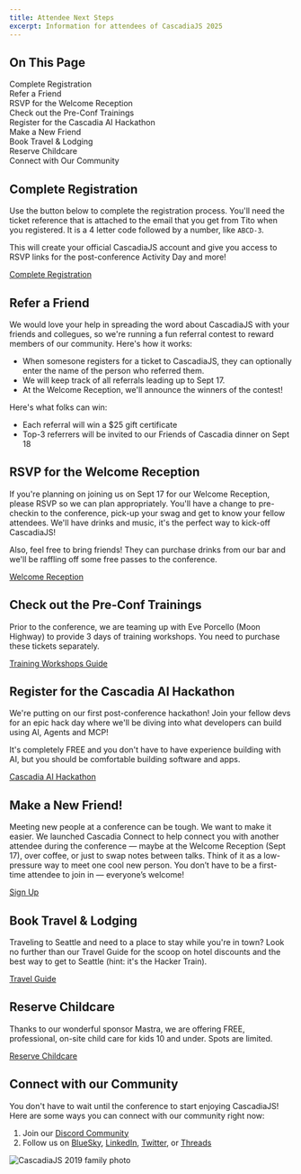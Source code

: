 ```yaml
---
title: Attendee Next Steps
excerpt: Information for attendees of CascadiaJS 2025
---
```


<div id="toc">
<h2>On This Page</h2>
    <ul>
        <li><a href="#complete-registration">Complete Registration</a></li>
        <li><a href="#refer-a-friend">Refer a Friend</a></li>
        <li><a href="#welcome-reception">RSVP for the Welcome Reception</a></li>
        <li><a href="#pre-conf-trainings">Check out the Pre-Conf Trainings</a></li>
        <li><a href="#hack-day">Register for the Cascadia AI Hackathon</a></li>
        <li><a href="#cascadia-connect">Make a New Friend</a></li>
        <li><a href="#travel">Book Travel & Lodging</a></li>
        <li><a href="#childcare">Reserve Childcare</a></li>
        <li><a href="#connect-with-our-community">Connect with Our Community</a></li>
    </ul>
</div>

<h2 id="complete-registration">Complete Registration</h2>

Use the button below to complete the registration process. You'll need the ticket reference that is attached to the email that you get from Tito when you registered. It is a 4 letter code followed by a number, like <code>ABCD-3</code>.

This will create your official CascadiaJS account and give you access to RSVP links for the post-conference Activity Day and more!

<div class="cta primary"><a href="/2025/signup">Complete Registration</a></div>

<h2 id="refer-a-friend">Refer a Friend</h2>

We would love your help in spreading the word about CascadiaJS with your friends and collegues, so we're running a fun referral contest to reward members of our community. Here's how it works:

* When somesone registers for a ticket to CascadiaJS, they can optionally enter the name of the person who referred them.
* We will keep track of all referrals leading up to Sept 17.
* At the Welcome Reception, we'll announce the winners of the contest!

Here's what folks can win:

* Each referral will win a $25 gift certificate
* Top-3 referrers will be invited to our Friends of Cascadia dinner on Sept 18

<h2 id="welcome-reception">RSVP for the Welcome Reception</h2>

If you're planning on joining us on Sept 17 for our Welcome Reception, please RSVP so we can plan appropriately. You'll have a change to pre-checkin to the conference, pick-up your swag and get to know your fellow attendees. We'll have drinks and music, it's the perfect way to kick-off CascadiaJS!

Also, feel free to bring friends! They can purchase drinks from our bar and we'll be raffling off some free passes to the conference.

<div class="cta secondary"><a target="_blank" href="https://lu.ma/l3fp4o3x">Welcome Reception</a></div>

<h2 id="pre-conf-trainings">Check out the Pre-Conf Trainings</h2>

Prior to the conference, we are teaming up with Eve Porcello (Moon Highway) to provide 3 days of training workshops. You need to purchase these tickets separately.

<div class="cta secondary"><a href="/2025/trainings">Training Workshops Guide</a></div>

<h2 id="hack-day">Register for the Cascadia AI Hackathon</h2>

We're putting on our first post-conference hackathon! Join your fellow devs for an epic hack day where we'll be diving into what developers can build using AI, Agents and MCP!

It's completely FREE and you don't have to have experience building with AI, but you should be comfortable building software and apps.

<div class="cta secondary"><a target="_blank" href="https://lu.ma/yu2ccnvr">Cascadia AI Hackathon</a></div>

<h2 id="cascadia-connect">Make a New Friend!</h2>

Meeting new people at a conference can be tough. We want to make it easier. We launched Cascadia Connect to help connect you with another attendee during the conference — maybe at the Welcome Reception (Sept 17), over coffee, or just to swap notes between talks. Think of it as a low-pressure way to meet one cool new person. You don’t have to be a first-time attendee to join in — everyone’s welcome!

<div class="cta secondary"><a target="_blank" href="https://airtable.com/app4aehCXEydAuxKX/pag7dXPfJZEMPcHid/form">Sign Up</a></div>

<h2 id="travel">Book Travel & Lodging</h2>

Traveling to Seattle and need to a place to stay while you're in town? Look no further than our Travel Guide for the scoop on hotel discounts and the best way to get to Seattle (hint: it's the Hacker Train).

<div class="cta secondary"><a href="/2025/travel">Travel Guide</a></div>

<h2 id="childcare">Reserve Childcare</h2>

Thanks to our wonderful sponsor Mastra, we are offering FREE, professional, on-site child care for kids 10 and under. Spots are limited.

<div class="cta secondary"><a href="/2025/childcare">Reserve Childcare</a></div>

<h2 id="connect-with-our-community">Connect with our Community</h2>

You don't have to wait until the conference to start enjoying CascadiaJS! Here are some ways you can connect with our community right now:

1. Join our [Discord Community](https://discord.gg/kkYR86GM29)
1. Follow us on [BlueSky](https://bsky.app/profile/cascadiajs.com), [LinkedIn](https://www.linkedin.com/showcase/cascadiajs), [Twitter](https://twitter.com/CascadiaJS), or [Threads](https://www.threads.net/@cascadia_js)

![CascadiaJS 2019 family photo](/_public/images/past/cjs19-family-photo.jpg)
